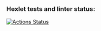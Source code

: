 ### Hexlet tests and linter status:
[![Actions Status](https://github.com/Denver1987/sql-for-developers-project-136/actions/workflows/hexlet-check.yml/badge.svg)](https://github.com/Denver1987/sql-for-developers-project-136/actions)